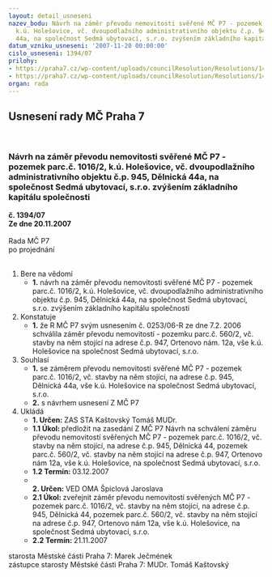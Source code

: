 ```yaml
---
layout: detail_usneseni
nazev_bodu: Návrh na záměr převodu nemovitosti svěřené MČ P7 - pozemek parc.č. 1016/2,
  k.ú. Holešovice, vč. dvoupodlažního administrativního objektu č.p. 945, Dělnická
  44a, na společnost Sedmá ubytovací, s.r.o. zvýšením základního kapitálu společnosti
datum_vzniku_usneseni: '2007-11-20 00:00:00'
cislo_usneseni: 1394/07
prilohy:
- https://praha7.cz/wp-content/uploads/councilResolution/Resolutions/14500/55-p%c5%99evod_7.ubyt.2_z.doc
- https://praha7.cz/wp-content/uploads/councilResolution/Resolutions/14500/55-usn0253.doc
organ: rada
---
```

<div id="ucUsn_pList" class="usn">
	<span><h2>Usnesení rady MČ Praha 7 </h2>
<br></span><div class="standBody">
<span><h3>Návrh na záměr převodu nemovitosti svěřené MČ P7 - pozemek parc.č. 1016/2, k.ú. Holešovice, vč. dvoupodlažního administrativního objektu č.p. 945, Dělnická 44a, na společnost Sedmá ubytovací, s.r.o. zvýšením základního kapitálu společnosti</h3></span><div class="center">
		<strong>č. 1394/07</strong><br>
	</div>
<div class="center">
		<strong>Ze dne 20.11.2007</strong><br><br>
	</div>Rada MČ P7<br> po projednání<br><br><ol>
<li>Bere na vědomí<ul><li>
<strong>1.</strong> návrh na záměr převodu nemovitosti svěřené MČ P7 - pozemek parc.č. 1016/2, k.ú. Holešovice, vč. dvoupodlažního administrativního objektu č.p. 945, Dělnická 44a, na společnost Sedmá ubytovací, s.r.o. zvýšením základního kapitálu společnosti</li></ul>
</li>
<li>Konstatuje<ul><li>
<strong>1.</strong> že R MČ P7 svým usnesením č. 0253/06-R ze dne 7.2. 2006 schválila záměr převodu nemovitostí - pozemku parc.č. 560/2, vč. stavby na něm stojící na adrese č.p. 947, Ortenovo nám. 12a, vše k.ú. Holešovice na společnost Sedmá ubytovací, s.r.o.</li></ul>
</li>
<li>Souhlasí<ul>
<li>
<strong>1.</strong> se záměrem převodu nemovitosti svěřené MČ P7 - pozemek parc.č. 1016/2, vč. stavby na něm stojící,  na adrese č.p. 945, Dělnická 44a, vše k.ú. Holešovice na společnost Sedmá ubytovací, s.r.o.</li>
<li>
<strong>2.</strong> s návrhem usnesení Z MČ P7</li>
</ul>
</li>
<li>Ukládá<ul>
<li>
<strong>1. Určen: </strong>ZAS STA Kaštovský Tomáš MUDr.</li>
<li>
<strong>1.1 Úkol: </strong>předložit na zasedání Z MČ P7 Návrh na schválení záměru převodu nemovitostí svěřených MČ P7 - pozemek parc.č. 1016/2, vč. stavby na něm stojící, na adrese č.p. 945, Dělnická 44, pozemek parc.č. 560/2, vč. stavby na něm stojící na adrese č.p. 947, Ortenovo nám 12a, vše k.ú. Holešovice, na společnost Sedmá ubytovací, s.r.o.</li>
<li>
<strong>1.2 Termín: </strong>03.12.2007</li>
<li>
<strong><br>2. Určen: </strong>VED OMA Špiclová Jaroslava</li>
<li>
<strong>2.1 Úkol: </strong>zveřejnit záměr převodu nemovitostí svěřených MČ P7 - pozemek parc.č.  1016/2, vč. stavby na něm stojící, na adrese č.p. 945, Dělnická 44, pozemek parc.č. 560/2, vč. stavby na něm stojící na adrese č.p. 947, Ortenovo nám 12a, vše k.ú. Holešovice, na společnost Sedmá ubytovací, s.r.o.</li>
<li>
<strong>2.2 Termín: </strong>21.11.2007</li>
</ul>
</li>
</ol>starosta Městské části Praha 7: Marek Ječmének<br>zástupce starosty Městské části Praha 7: MUDr. Tomáš Kaštovský 
</div>
</div>